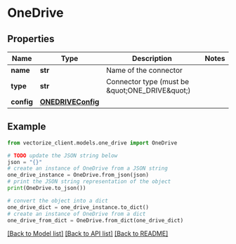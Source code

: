 # OneDrive


## Properties

Name | Type | Description | Notes
------------ | ------------- | ------------- | -------------
**name** | **str** | Name of the connector | 
**type** | **str** | Connector type (must be \&quot;ONE_DRIVE\&quot;) | 
**config** | [**ONEDRIVEConfig**](ONEDRIVEConfig.md) |  | 

## Example

```python
from vectorize_client.models.one_drive import OneDrive

# TODO update the JSON string below
json = "{}"
# create an instance of OneDrive from a JSON string
one_drive_instance = OneDrive.from_json(json)
# print the JSON string representation of the object
print(OneDrive.to_json())

# convert the object into a dict
one_drive_dict = one_drive_instance.to_dict()
# create an instance of OneDrive from a dict
one_drive_from_dict = OneDrive.from_dict(one_drive_dict)
```
[[Back to Model list]](../README.md#documentation-for-models) [[Back to API list]](../README.md#documentation-for-api-endpoints) [[Back to README]](../README.md)


